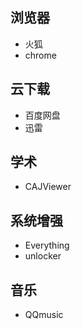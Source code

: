 ## 浏览器
+ 火狐
+ chrome

## 云下载
+ 百度网盘
+ 迅雷

## 学术
+ CAJViewer

## 系统增强
+ Everything
+ unlocker

## 音乐
+ QQmusic
